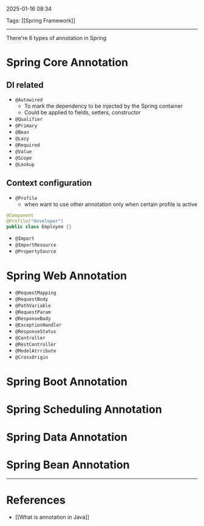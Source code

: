2025-01-16 08:34

Tags: [[Spring Framework]] 

---

There're 6 types of annotation in Spring

# Spring Core Annotation
## DI related
- `@Autowired`
	- To mark the dependency to be injected by the Spring container
	- Could be applied to fields, setters, constructor
- `@Qualifier`
- `@Primary`
- `@Bean`
- `@Lazy`
- `@Required`
- `@Value`
- `@Scope`
- `@Lookup`
## Context configuration
- `@Profile`
	- when want to use other annotation only when certain profile is active 
```java
@Component
@Profile("developer")
public class Employee {}
```
- `@Import`
- `@ImportResource`
- `@PropertySource`
# Spring Web Annotation
- `@RequestMapping`
- `@RequestBody`
- `@PathVariable`
- `@RequestParam`
- `@ResponseBody`
- `@ExceptionHandler`
- `@ResponseStatus`
- `@Controller`
- `@RestController`
- `@ModelAtrribute`
- `@CrossOrigin`
# Spring Boot Annotation
# Spring Scheduling Annotation
# Spring Data Annotation
# Spring Bean Annotation
---
# References
- [[What is annotation in Java]]